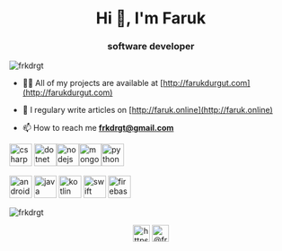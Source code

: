 <h1 align="center">Hi 👋, I'm Faruk</h1>
<h3 align="center">software developer</h3>

<p align="left"> <img src="https://komarev.com/ghpvc/?username=frkdrgt" alt="frkdrgt" /> </p>

- 👨‍💻 All of my projects are available at [http://farukdurgut.com](http://farukdurgut.com)

- 📝 I regulary write articles on [http://faruk.online](http://faruk.online)

- 📫 How to reach me **frkdrgt@gmail.com**

<p align="left"><img src="https://devicons.github.io/devicon/devicon.git/icons/csharp/csharp-original.svg" alt="csharp" width="40" height="40"/> <img src="https://devicons.github.io/devicon/devicon.git/icons/dot-net/dot-net-original-wordmark.svg" alt="dotnet" width="40" height="40"/><img src="https://devicons.github.io/devicon/devicon.git/icons/nodejs/nodejs-original-wordmark.svg" alt="nodejs" width="40" height="40"/><img src="https://devicons.github.io/devicon/devicon.git/icons/mongodb/mongodb-original-wordmark.svg" alt="mongodb" width="40" height="40"/><img src="https://devicons.github.io/devicon/devicon.git/icons/python/python-original.svg" alt="python" width="40" height="40"/></p>
<p align="left"><img src="https://devicons.github.io/devicon/devicon.git/icons/android/android-original-wordmark.svg" alt="android" width="40" height="40"/> <img src="https://devicons.github.io/devicon/devicon.git/icons/java/java-original-wordmark.svg" alt="java" width="40" height="40"/> <img src="https://www.vectorlogo.zone/logos/kotlinlang/kotlinlang-icon.svg" alt="kotlin" width="40" height="40"/> <img src="https://devicons.github.io/devicon/devicon.git/icons/swift/swift-original-wordmark.svg" alt="swift" width="40" height="40"/>   <img src="https://www.vectorlogo.zone/logos/firebase/firebase-icon.svg" alt="firebase" width="40" height="40"/>      </p>

<p><img align="center" src="https://github-readme-stats.vercel.app/api/top-langs/?username=frkdrgt&layout=compact&hide=html" alt="frkdrgt" /></p>

<p align="center">
<a href="https://linkedin.com/in/https://www.linkedin.com/in/frkdrgt/" target="blank"><img align="center" src="https://cdn.jsdelivr.net/npm/simple-icons@3.0.1/icons/linkedin.svg" alt="https://www.linkedin.com/in/frkdrgt/" height="30" width="30" /></a>
<a href="https://medium.com/@frkdrgt" target="blank"><img align="center" src="https://cdn.jsdelivr.net/npm/simple-icons@3.0.1/icons/medium.svg" alt="@frkdrgt" height="30" width="30" /></a>
</p>
